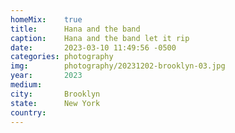 ```yaml
---
homeMix:	true
title:  	Hana and the band
caption:	Hana and the band let it rip
date:   	2023-03-10 11:49:56 -0500
categories: photography
img:		photography/20231202-brooklyn-03.jpg
year:		2023
medium:
city:		Brooklyn
state:		New York
country:
---
```

